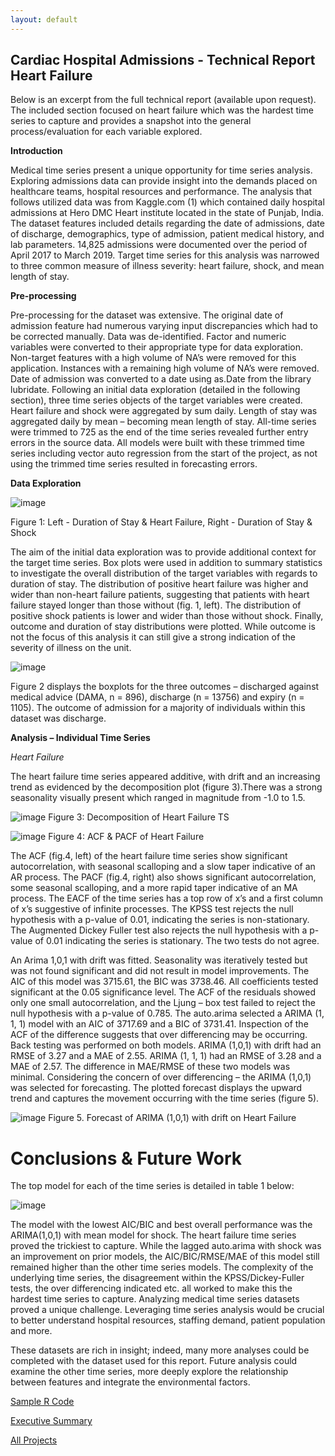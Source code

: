 ```yaml
---
layout: default
---
```


## Cardiac Hospital Admissions - Technical Report Heart Failure ###

Below is an excerpt from the full technical report (available upon request). The included section focused on heart failure which was the hardest time series to capture and provides a snapshot into the general process/evaluation for each variable explored. 

__Introduction__

Medical time series present a unique opportunity for time series analysis. Exploring admissions
data can provide insight into the demands placed on healthcare teams, hospital resources and
performance. The analysis that follows utilized data was from Kaggle.com (1) which contained daily
hospital admissions at Hero DMC Heart institute located in the state of Punjab, India. The dataset
features included details regarding the date of admissions, date of discharge, demographics, type of
admission, patient medical history, and lab parameters. 14,825 admissions were documented over the
period of April 2017 to March 2019. Target time series for this analysis was narrowed to three common
measure of illness severity: heart failure, shock, and mean length of stay.

__Pre-processing__

Pre-processing for the dataset was extensive. The original date of admission feature had
numerous varying input discrepancies which had to be corrected manually. Data was de-identified. Factor
and numeric variables were converted to their appropriate type for data exploration. Non-target features
with a high volume of NA’s were removed for this application. Instances with a remaining high volume of
NA’s were removed. Date of admission was converted to a date using as.Date from the library lubridate.
Following an initial data exploration (detailed in the following section), three time series objects of the
target variables were created. Heart failure and shock were aggregated by sum daily. Length of stay was
aggregated daily by mean – becoming mean length of stay. All-time series were trimmed to 725 as the end
of the time series revealed further entry errors in the source data. All models were built with these
trimmed time series including vector auto regression from the start of the project, as not using the
trimmed time series resulted in forecasting errors.

__Data Exploration__

![image](https://github.com/cagoodri2/cagoodri2.github.io/assets/156851134/663fdf3a-cc42-4c59-997f-bb5888fae50d)

Figure 1: Left - Duration of Stay & Heart Failure, Right - Duration of Stay & Shock

The aim of the initial data exploration was to provide additional context for the target time series. Box plots were used in addition to summary statistics to investigate the overall distribution of the target variables with regards to duration of stay. 
The distribution of positive heart failure was higher and wider than non-heart failure patients, suggesting that patients with heart failure stayed longer than those without (fig. 1, left). The distribution of positive shock patients is lower and wider than those without shock. Finally, outcome and duration of stay distributions were plotted. While outcome is not the focus
of this analysis it can still give a strong indication of the severity of illness on the unit. 

![image](https://github.com/cagoodri2/cagoodri2.github.io/assets/156851134/6156e60d-7fd4-4e97-8d01-d86fdb5b6643)

Figure 2 displays the boxplots for the three outcomes – discharged against medical advice (DAMA, n = 896), discharge (n = 13756) and expiry (n = 1105). The outcome of admission for a majority of individuals within this dataset was discharge.

__Analysis – Individual Time Series__

_Heart Failure_

The heart failure time series appeared additive, with drift and an increasing trend as evidenced by the decomposition plot (figure 3).There was a strong seasonality visually present which ranged in magnitude from -1.0 to 1.5.

![image](https://github.com/cagoodri2/cagoodri2.github.io/assets/156851134/4691d931-ca41-4e5b-ad68-1bbdfb8f386d)
Figure 3: Decomposition of Heart Failure TS

![image](https://github.com/cagoodri2/cagoodri2.github.io/assets/156851134/9b32e8dd-b93d-4a93-86bd-8881139296f4)
Figure 4: ACF & PACF of Heart Failure

The ACF (fig.4, left) of the heart failure time series show significant autocorrelation, with seasonal scalloping and a slow taper indicative of an AR process. The PACF (fig.4, right) also shows significant
autocorrelation, some seasonal scalloping, and a more rapid taper indicative of an MA process. The EACF of the time series has a top row of x’s and a first column of x’s suggestive of infinite processes. The KPSS test rejects the null hypothesis with a p-value of 0.01, 
indicating the series is non-stationary. The Augmented Dickey Fuller test also rejects the null hypothesis with a p-value of 0.01 indicating the series is stationary. The two tests do not agree.

An Arima 1,0,1 with drift was fitted. Seasonality was iteratively tested but was not found significant and did not result in model improvements. The AIC of this model was 3715.61, the BIC was
3738.46. All coefficients tested significant at the 0.05 significance level. The ACF of the residuals showed only one small autocorrelation, and the Ljung – box test failed to reject the null
hypothesis with a p-value of 0.785. The auto.arima selected a ARIMA (1, 1, 1) model with an AIC of 3717.69 and a BIC of 3731.41. Inspection of the ACF of the difference suggests that over differencing may
be occurring. Back testing was performed on both models. ARIMA (1,0,1) with drift had an RMSE of 3.27 and a MAE of 2.55. ARIMA (1, 1, 1) had an RMSE of 3.28 and a MAE of 2.57. The
difference in MAE/RMSE of these two models was minimal. Considering the concern of over differencing – the ARIMA (1,0,1) was selected for forecasting. The plotted forecast displays the upward trend and
captures the movement occurring with the time series (figure 5).

![image](https://github.com/cagoodri2/cagoodri2.github.io/assets/156851134/4833811c-365b-4328-9b5b-d43cd39e08d9)
Figure 5.  Forecast of ARIMA (1,0,1) with drift on Heart Failure

# Conclusions & Future Work #

The top model for each of the time series is detailed in table 1 below: 

![image](https://github.com/cagoodri2/cagoodri2.github.io/assets/156851134/730d2ce7-7473-4615-9c5f-9f6b83098ce1)


The model with the lowest AIC/BIC and best overall performance was the ARIMA(1,0,1) with mean model for shock. The heart failure time series proved the trickiest to capture. While the lagged auto.arima with shock was an improvement on prior models, the AIC/BIC/RMSE/MAE of this model still remained higher
than the other time series models. The complexity of the underlying time series, the disagreement within the KPSS/Dickey-Fuller tests, the over differencing indicated etc. all worked to make this the hardest time series to capture. Analyzing medical time series datasets proved a unique challenge. Leveraging time
series analysis would be crucial to better understand hospital resources, staffing demand, patient population and more. 

These datasets are rich in insight; indeed, many more analyses could be completed with the dataset used for this report. Future analysis could examine the other time series, more deeply explore the relationship between features and integrate the environmental factors.


[Sample R Code](./tsa_rcode.html)

[Executive Summary](./tsa_cardiac.html)

[All Projects](./)
